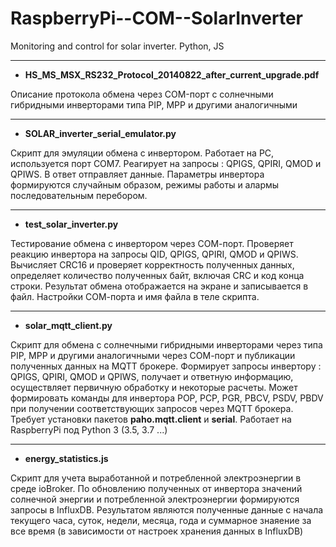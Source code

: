  # RaspberryPi--COM--SolarInverter
  
 Monitoring and control for solar inverter. Python, JS

----------------------------------------------------------------------------------------------------------------------------------------
- <b>HS_MS_MSX_RS232_Protocol_20140822_after_current_upgrade.pdf</b>

 Описание протокола обмена через COM-порт с солнечными гибридными инверторами типа PIP, MPP и другими аналогичными
 
----------------------------------------------------------------------------------------------------------------------------------------
 - <b>SOLAR_inverter_serial_emulator.py</b> 
 
Cкрипт для эмуляции обмена с инвертором. Работает на PC, используется порт СОМ7. Реагирует на запросы : QPIGS, QPIRI, QMOD и QPIWS.
В ответ отправляет данные. Параметры инвертора формируются случайным образом, режимы работы и алармы последовательным перебором.

----------------------------------------------------------------------------------------------------------------------------------------
- <b>test_solar_inverter.py</b>

Тестирование обмена с инвертором через СОМ-порт. Проверяет реакцию инвертора на запросы QID, QPIGS, QPIRI, QMOD и QPIWS.
Вычисляет СRC16 и проверяет корректность полученных данных, определяет количество полученных байт, включая CRC и код конца строки.
Результат обмена отображается на экране и записывается в файл. 
Настройки СОМ-порта и имя файла в теле скрипта.

----------------------------------------------------------------------------------------------------------------------------------------
- <b>solar_mqtt_client.py</b>

Скрипт для обмена с солнечными гибридными инверторами через типа PIP, MPP и другими аналогичными через СОМ-порт и публикации полученных данных на MQTT брокере. Формирует запросы инвертору : QPIGS, QPIRI, QMOD и QPIWS, получает и ответную информацию, осуществляет первичную обработку и некоторые расчеты. Может формировать команды для инвертора POP, PCP, PGR, PBCV, PSDV, PBDV при получении соответствующих запросов через MQTT брокера.   
Требует установки пакетов  <b>paho.mqtt.client</b>  и  <b>serial</b>.
Работает на RaspberryPi под Python 3 (3.5, 3.7 ...)

----------------------------------------------------------------------------------------------------------------------------------------
- <b>energy_statistics.js</b>

Скрипт для учета выработанной и потребленной электроэнергии в среде ioBroker.
По обновлению полученных от инвертора значений солнечной энергии и потребленной электроэнергии формируются запросы в InfluxDB.
Результатом являются полученные данные с начала текущего часа, суток, недели, месяца, года и суммарное знаяение за все время (в зависимости от настроек хранения данных в InfluxDB)
